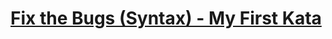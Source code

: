 # [Fix the Bugs (Syntax) - My First Kata](https://www.codewars.com/kata/fix-the-bugs-syntax-my-first-kata/)
